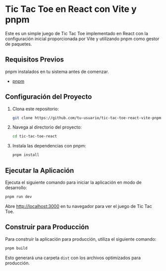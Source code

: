 # Tic Tac Toe en React con Vite y pnpm

Este es un simple juego de Tic Tac Toe implementado en React con la configuración inicial proporcionada por Vite y utilizando pnpm como gestor de paquetes.

## Requisitos Previos

pnpm instalados en tu sistema antes de comenzar.

- [pnpm](https://pnpm.io/)

## Configuración del Proyecto

1. Clona este repositorio:

   ```bash
   git clone https://github.com/tu-usuario/tic-tac-toe-react-vite-pnpm.git
   ```

2. Navega al directorio del proyecto:

   ```bash
   cd tic-tac-toe-react
   ```

3. Instala las dependencias con pnpm:

   ```bash
   pnpm install
   ```

## Ejecutar la Aplicación

Ejecuta el siguiente comando para iniciar la aplicación en modo de desarrollo:

```bash
pnpm run dev
```

Abre [http://localhost:3000](http://localhost:5173) en tu navegador para ver el juego de Tic Tac Toe.

## Construir para Producción

Para construir la aplicación para producción, utiliza el siguiente comando:

```bash
pnpm build
```

Esto generará una carpeta `dist` con los archivos optimizados para producción.
